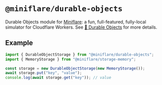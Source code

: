 # `@miniflare/durable-objects`

Durable Objects module for [Miniflare](https://github.com/cloudflare/miniflare):
a fun, full-featured, fully-local simulator for Cloudflare Workers. See
[📌 Durable Objects](https://miniflare.dev/storage/durable-objects) for more
details.

## Example

```js
import { DurableObjectStorage } from "@miniflare/durable-objects";
import { MemoryStorage } from "@miniflare/storage-memory";

const storage = new DurableObjectStorage(new MemoryStorage());
await storage.put("key", "value");
console.log(await storage.get("key")); // value
```